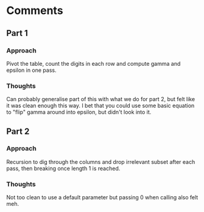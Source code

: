 # Comments

## Part 1

### Approach

Pivot the table, count the digits in each row and compute gamma and epsilon in one pass.

### Thoughts

Can probably generalise part of this with what we do for part 2, but felt like it was clean enough this way.
I bet that you could use some basic equation to "flip" gamma around into epsilon, but didn't look into it.

## Part 2

### Approach

Recursion to dig through the columns and drop irrelevant subset after each pass, then breaking once length 1 is reached.

### Thoughts

Not too clean to use a default parameter but passing 0 when calling also felt meh. 